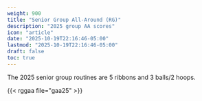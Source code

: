 ```yaml
---
weight: 900
title: "Senior Group All-Around (RG)"
description: "2025 group AA scores"
icon: "article"
date: "2025-10-19T22:16:46-05:00"
lastmod: "2025-10-19T22:16:46-05:00"
draft: false
toc: true
---
```


The 2025 senior group routines are 5 ribbons and 3 balls/2 hoops.

{{< rggaa file="gaa25" >}}